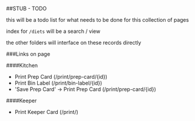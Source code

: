 ##STUB - TODO

this will be a todo list for what needs to be done for this collection of pages

index for `/diets` will be a search / view

the other folders will interface on these records directly

###Links on page

####Kitchen

- Print Prep Card (/print/prep-card/{id})
- Print Bin Label (/print/bin-label/{id})
- 'Save Prep Card' -> Print Prep Card (/print/prep-card/{id})

####Keeper

- Print Keeper Card (/print/)
